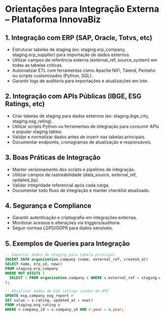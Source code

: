 # Orientações para Integração Externa – Plataforma InnovaBiz

## 1. Integração com ERP (SAP, Oracle, Totvs, etc)
- Estruturar tabelas de staging (ex: staging.erp_company, staging.erp_supplier) para importação de dados externos.
- Utilizar campos de referência externa (external_ref, source_system) em todas as tabelas críticas.
- Automatizar ETL com ferramentas como Apache NiFi, Talend, Pentaho ou scripts customizados (Python, SQL).
- Garantir logs de auditoria para importações e atualizações em lote.

## 2. Integração com APIs Públicas (IBGE, ESG Ratings, etc)
- Criar tabelas de staging para dados externos (ex: staging.ibge_city, staging.esg_rating).
- Utilizar scripts Python ou ferramentas de integração para consumir APIs e popular staging tables.
- Validar e normalizar dados antes de inserir nas tabelas principais.
- Documentar endpoints, cronogramas de atualização e responsáveis.

## 3. Boas Práticas de Integração
- Manter versionamento dos scripts e pipelines de integração.
- Utilizar campos de rastreabilidade (data_source, external_ref, updated_by).
- Validar integridade referencial após cada carga.
- Documentar todo fluxo de integração e manter checklist atualizado.

## 4. Segurança e Compliance
- Garantir autenticação e criptografia em integrações externas.
- Monitorar acessos e alterações via triggers/auditoria.
- Seguir normas LGPD/GDPR para dados sensíveis.

## 5. Exemplos de Queries para Integração
```sql
-- Importar dados de staging para tabela principal
INSERT INTO organization.company (name, external_ref, created_at)
SELECT name, erp_id, now()
FROM staging.erp_company
WHERE NOT EXISTS (
  SELECT 1 FROM organization.company c WHERE c.external_ref = staging.erp_company.erp_id
);

-- Atualizar dados de ESG ratings vindos de API
UPDATE esg.company_esg_report r
SET value = s.rating, updated_at = now()
FROM staging.esg_rating s
WHERE r.company_id = s.company_id AND r.year = s.year;
```
